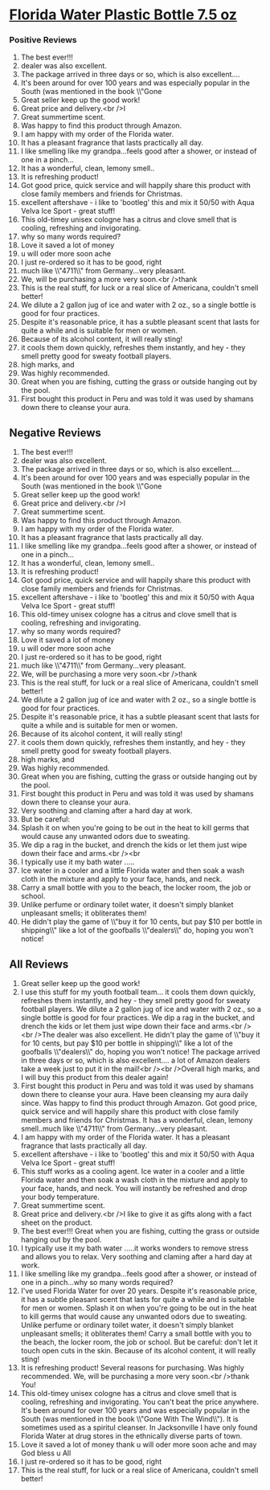 # [Florida Water Plastic Bottle 7.5 oz](https://products.checkmycream.com/products/Florida-Water-Plastic-Bottle-7.5-oz.html)

### Positive Reviews

<ol>
      <li>The best ever!!!</li>
      <li>dealer was also excellent.  </li>
      <li>The package arrived in three days or so, which is also excellent....</li>
      <li>It&#x27;s been around for over 100 years and was especially popular in the South (was mentioned in the book \\&quot;Gone</li>
      <li>Great seller keep up  the good work!</li>
      <li>Great price and delivery.&lt;br /&gt;I</li>
      <li>Great summertime scent.</li>
      <li>Was happy to find this product through Amazon.  </li>
      <li>I am happy with my order of the Florida water.</li>
      <li>It has a pleasant fragrance that lasts practically all day.</li>
      <li>I like smelling like my grandpa...feels good after a shower, or instead of one in a pinch...</li>
      <li>It has a wonderful, clean, lemony smell..</li>
      <li>It is refreshing product!</li>
      <li>Got good price, quick service and will happily share this product with close family members and friends for Christmas.</li>
      <li>excellent aftershave - i like to &#x27;bootleg&#x27; this and mix it 50/50 with Aqua Velva Ice Sport - great stuff!</li>
      <li>This old-timey unisex cologne has a citrus and clove smell that is cooling, refreshing and invigorating.  </li>
      <li>why so many words required?</li>
      <li>Love it saved a lot of money</li>
      <li>u will oder more soon ache</li>
      <li>I just re-ordered so it has to be good, right</li>
      <li>much like \\&quot;4711\\&quot; from Germany...very pleasant.</li>
      <li>We, will be purchasing a more very soon.&lt;br /&gt;thank</li>
      <li>This is the real stuff, for luck or a real slice of Americana, couldn&#x27;t smell better!</li>
      <li>We dilute a 2 gallon jug of ice and water with 2 oz., so a single bottle is good for four practices.  </li>
      <li>Despite it&#x27;s reasonable price, it has a subtle pleasant scent that lasts for quite a while and is suitable for men or women.  </li>
      <li>Because of its alcohol content, it will really sting!</li>
      <li>it cools them down quickly, refreshes them instantly, and hey - they smell pretty good for sweaty football players.  </li>
      <li>high marks, and</li>
      <li>Was highly recommended.</li>
      <li>Great when you are fishing, cutting the grass or outside hanging out by the pool.</li>
      <li>First bought this product in Peru and was told it was used by shamans down there to cleanse your aura.  </li>
</ol>


<h2>Negative Reviews</h2>
<ol>
<li> The best ever!!!</li>
<li> dealer was also excellent.  </li>
<li> The package arrived in three days or so, which is also excellent....</li>
<li> It&#x27;s been around for over 100 years and was especially popular in the South (was mentioned in the book \\&quot;Gone</li>
<li> Great seller keep up  the good work!</li>
<li> Great price and delivery.&lt;br /&gt;I</li>
<li> Great summertime scent.</li>
<li> Was happy to find this product through Amazon.  </li>
<li> I am happy with my order of the Florida water.</li>
<li> It has a pleasant fragrance that lasts practically all day.</li>
<li> I like smelling like my grandpa...feels good after a shower, or instead of one in a pinch...</li>
<li> It has a wonderful, clean, lemony smell..</li>
<li> It is refreshing product!</li>
<li> Got good price, quick service and will happily share this product with close family members and friends for Christmas.</li>
<li> excellent aftershave - i like to &#x27;bootleg&#x27; this and mix it 50/50 with Aqua Velva Ice Sport - great stuff!</li>
<li> This old-timey unisex cologne has a citrus and clove smell that is cooling, refreshing and invigorating.  </li>
<li> why so many words required?</li>
<li> Love it saved a lot of money</li>
<li> u will oder more soon ache</li>
<li> I just re-ordered so it has to be good, right</li>
<li> much like \\&quot;4711\\&quot; from Germany...very pleasant.</li>
<li> We, will be purchasing a more very soon.&lt;br /&gt;thank</li>
<li> This is the real stuff, for luck or a real slice of Americana, couldn&#x27;t smell better!</li>
<li> We dilute a 2 gallon jug of ice and water with 2 oz., so a single bottle is good for four practices.  </li>
<li> Despite it&#x27;s reasonable price, it has a subtle pleasant scent that lasts for quite a while and is suitable for men or women.  </li>
<li> Because of its alcohol content, it will really sting!</li>
<li> it cools them down quickly, refreshes them instantly, and hey - they smell pretty good for sweaty football players.  </li>
<li> high marks, and</li>
<li> Was highly recommended.</li>
<li> Great when you are fishing, cutting the grass or outside hanging out by the pool.</li>
<li> First bought this product in Peru and was told it was used by shamans down there to cleanse your aura.  </li>
<li> Very soothing and claming after a hard day at work.</li>
<li> But be careful:</li>
<li> Splash it on when you&#x27;re going to be out in the heat to kill germs that would cause any unwanted odors due to sweating.  </li>
<li> We dip a rag in the bucket, and drench the kids or let them just wipe down their face and arms.&lt;br /&gt;&lt;br</li>
<li> I typically use it my bath water .....</li>
<li> Ice water in a cooler and a little Florida water and then soak a wash cloth in the mixture and apply to your face, hands, and neck.</li>
<li> Carry a small bottle with you to the beach, the locker room, the job or school.  </li>
<li> Unlike perfume or ordinary toilet water, it doesn&#x27;t simply blanket unpleasant smells; it obliterates them!  </li>
<li> He didn&#x27;t play the game of \\&quot;buy it for 10 cents, but pay $10 per bottle in shipping\\&quot; like a lot of the goofballs \\&quot;dealers\\&quot; do, hoping you won&#x27;t notice!  </li>
</ol>

<h2>All Reviews</h2>

<ol>
    <li> Great seller keep up  the good work!</li>
    <li> I use this stuff for my youth football team... it cools them down quickly, refreshes them instantly, and hey - they smell pretty good for sweaty football players.  We dilute a 2 gallon jug of ice and water with 2 oz., so a single bottle is good for four practices.  We dip a rag in the bucket, and drench the kids or let them just wipe down their face and arms.&lt;br /&gt;&lt;br /&gt;The dealer was also excellent.  He didn&#x27;t play the game of \\&quot;buy it for 10 cents, but pay $10 per bottle in shipping\\&quot; like a lot of the goofballs \\&quot;dealers\\&quot; do, hoping you won&#x27;t notice!  The package arrived in three days or so, which is also excellent.... a lot of Amazon dealers take a week just to put it in the mail!&lt;br /&gt;&lt;br /&gt;Overall high marks, and I will buy this product from this dealer again!</li>
    <li> First bought this product in Peru and was told it was used by shamans down there to cleanse your aura.  Have been cleansing my aura daily since.  Was happy to find this product through Amazon.  Got good price, quick service and will happily share this product with close family members and friends for Christmas. It has a wonderful, clean, lemony smell..much like \\&quot;4711\\&quot; from Germany...very pleasant.</li>
    <li> I am happy with my order of the Florida water. It has a pleasant fragrance that lasts practically all day.</li>
    <li> excellent aftershave - i like to &#x27;bootleg&#x27; this and mix it 50/50 with Aqua Velva Ice Sport - great stuff!</li>
    <li> This stuff works as a cooling agent. Ice water in a cooler and a little Florida water and then soak a wash cloth in the mixture and apply to your face, hands, and neck. You will instantly be refreshed and drop your body temperature.</li>
    <li> Great summertime scent.</li>
    <li> Great price and delivery.&lt;br /&gt;I like to give it as gifts along with a fact sheet on the product.</li>
    <li> The best ever!!! Great when you are fishing, cutting the grass or outside hanging out by the pool.</li>
    <li> I typically use it my bath water .....it works wonders to remove stress and allows you to relax.  Very soothing and claming after a hard day at work.</li>
    <li> I like smelling like my grandpa...feels good after a shower, or instead of one in a pinch...why so many words required?</li>
    <li> I&#x27;ve used Florida Water for over 20 years.  Despite it&#x27;s reasonable price, it has a subtle pleasant scent that lasts for quite a while and is suitable for men or women.  Splash it on when you&#x27;re going to be out in the heat to kill germs that would cause any unwanted odors due to sweating.  Unlike perfume or ordinary toilet water, it doesn&#x27;t simply blanket unpleasant smells; it obliterates them!  Carry a small bottle with you to the beach, the locker room, the job or school.  But be careful: don&#x27;t let it touch open cuts in the skin.  Because of its alcohol content, it will really sting!</li>
    <li> It is refreshing product! Several reasons for purchasing. Was highly recommended. We, will be purchasing a more very soon.&lt;br /&gt;thank You!</li>
    <li> This old-timey unisex cologne has a citrus and clove smell that is cooling, refreshing and invigorating.  You can&#x27;t beat the price anywhere. It&#x27;s been around for over 100 years and was especially popular in the South (was mentioned in the book \\&quot;Gone With The Wind\\&quot;).  It is sometimes used as a spiritul cleanser.  In Jacksonville I have only found Florida Water at drug stores in the ethnically diverse parts of town.</li>
    <li> Love it saved a lot of money thank u will oder more soon ache and may God bless u All</li>
    <li> I just re-ordered so it has to be good, right</li>
    <li> This is the real stuff, for luck or a real slice of Americana, couldn&#x27;t smell better!</li>
</ol>




